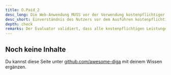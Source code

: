 ```yaml
---
title: O.Paid_2
desc_long: Die Web-Anwendung MUSS vor der Verwendung kostenpflichtiger Leistungen das Einverständnis des Nutzers einholen.
desc_short: Einverständnis des Nutzers vor dem Ausführen kostenpflichtiger Leistungen.
depth: check
remarks: Der Evaluator validiert, dass alle kostenpflichtigen Leistungen ausschließlich nach Bestätigung durch den Nutzer erbracht werden können.
---
```


## Noch keine Inhalte

Du kannst diese Seite unter [github.com/awesome-diga](https://github.com/awesome-diga/tr-faq) mit deinem Wissen ergänzen.
